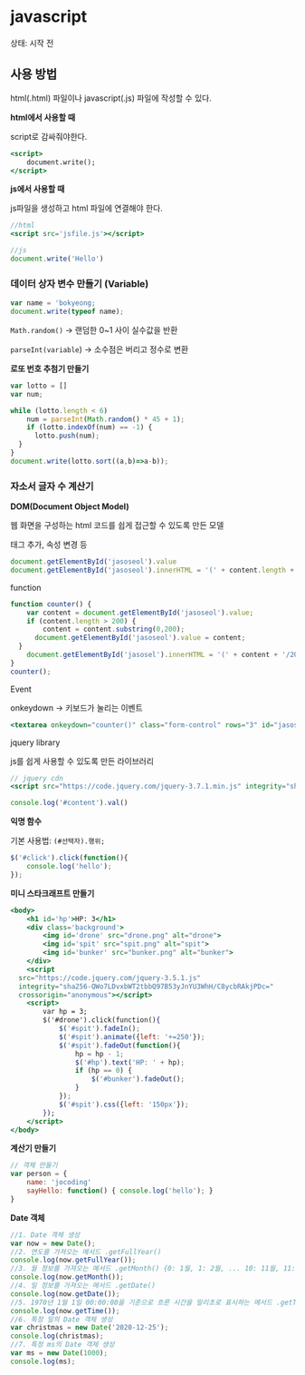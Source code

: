# javascript

상태: 시작 전

## 사용 방법

html(.html)  파일이나 javascript(.js) 파일에 작성할 수 있다.

**html에서 사용할 때**

script로 감싸줘야한다.

```jsx
<script>
	document.write();
</script>
```

**js에서 사용할 때**

js파일을 생성하고 html 파일에 연결해야 한다.

```jsx
//html
<script src='jsfile.js'></script>

//js
document.write('Hello')
```

### 데이터 상자 변수 만들기 (Variable)

```jsx
var name = 'bokyeong;
document.write(typeof name);
```

`Math.random()` → 랜덤한 0~1 사이 실수값을 반환

`parseInt(variable`) → 소수점은 버리고 정수로 변환

**로또 번호 추첨기 만들기**

```jsx
var lotto = []
var num;

while (lotto.length < 6)
	num = parseInt(Math.random() * 45 + 1);  
	if (lotto.indexOf(num) == -1) {
	  lotto.push(num);
  }
}
document.write(lotto.sort((a,b)=>a-b));
```

### 자소서 글자 수 계산기

**DOM(Document Object Model)**

웹 화면을 구성하는 html 코드를 쉽게 접근할 수 있도록 만든 모델

태그 추가, 속성 변경 등

```jsx
document.getElementById('jasoseol').value
document.getElementById('jasoseol').innerHTML = '(' + content.length + '/200)'
```

function

```jsx
function counter() {
	var content = document.getElementById('jasoseol').value;
	if (content.length > 200) {
		content = content.substring(0,200);
	  document.getElementById('jasoseol').value = content;
  }
	document.getElementById('jasosel').innerHTML = '(' + content + '/200)';
}
counter();
```

Event

onkeydown → 키보드가 눌리는 이벤트

```jsx
<textarea onkeydown="counter()" class="form-control" rows="3" id="jasoseol">저는 인성 문제가 없습니다.</textarea>
```

jquery library

js를 쉽게 사용할 수 있도록 만든 라이브러리

```jsx
// jquery cdn
<script src="https://code.jquery.com/jquery-3.7.1.min.js" integrity="sha256-/JqT3SQfawRcv/BIHPThkBvs0OEvtFFmqPF/lYI/Cxo=" crossorigin="anonymous"></script>

console.log('#content').val()
```

**익명 함수**

기본 사용법: `(#선택자).행위;`

```jsx
$('#click').click(function(){
	console.log('hello');
});
```

**미니 스타크래프트 만들기**

```jsx
<body>
    <h1 id='hp'>HP: 3</h1>
    <div class='background'>
        <img id='drone' src="drone.png" alt="drone">
        <img id='spit' src="spit.png" alt="spit">
        <img id='bunker' src="bunker.png" alt="bunker">
    </div>
    <script
  src="https://code.jquery.com/jquery-3.5.1.js"
  integrity="sha256-QWo7LDvxbWT2tbbQ97B53yJnYU3WhH/C8ycbRAkjPDc="
  crossorigin="anonymous"></script>
    <script>
        var hp = 3;
        $('#drone').click(function(){
            $('#spit').fadeIn();
            $('#spit').animate({left: '+=250'});
            $('#spit').fadeOut(function(){
                hp = hp - 1;
                $('#hp').text('HP: ' + hp);
                if (hp == 0) {
	                $('#bunker').fadeOut();
                }
            });
            $('#spit').css({left: '150px'});
        });
    </script>
</body>
```

**계산기 만들기**

```jsx
// 객체 만들기
var person = {
	name: 'jocoding'
	sayHello: function() { console.log('hello'); }
}
```

**Date 객체**

```jsx
//1. Date 객체 생성
var now = new Date();
//2. 연도를 가져오는 메서드 .getFullYear()
console.log(now.getFullYear());
//3. 월 정보를 가져오는 메서드 .getMonth() {0: 1월, 1: 2월, ... 10: 11월, 11: 12월}
console.log(now.getMonth());
//4. 일 정보를 가져오는 메서드 .getDate()
console.log(now.getDate());
//5. 1970년 1월 1일 00:00:00을 기준으로 흐른 시간을 밀리초로 표시하는 메서드 .getTime()
console.log(now.getTime());
//6. 특정 일의 Date 객체 생성
var christmas = new Date('2020-12-25');
console.log(christmas);
//7. 특정 ms의 Date 객체 생성
var ms = new Date(1000);
console.log(ms);
```